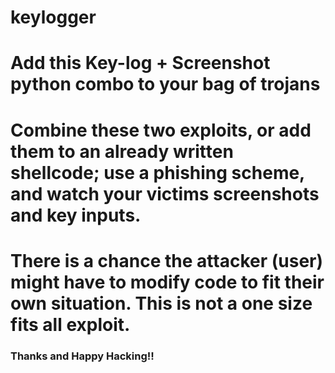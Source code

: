# keylogger
# Add this Key-log + Screenshot python combo to your bag of trojans

# Combine these two exploits, or add them to an already written shellcode; use a phishing scheme, and watch your victims screenshots and key inputs. 
# There is a chance the attacker (user) might have to modify code to fit their own situation. This is not a one size fits all exploit.

### Thanks and Happy Hacking!!
